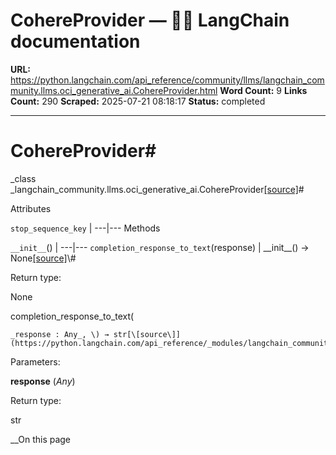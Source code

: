 # CohereProvider — 🦜🔗 LangChain  documentation

**URL:** https://python.langchain.com/api_reference/community/llms/langchain_community.llms.oci_generative_ai.CohereProvider.html
**Word Count:** 9
**Links Count:** 290
**Scraped:** 2025-07-21 08:18:17
**Status:** completed

---

# CohereProvider\#

_class _langchain\_community.llms.oci\_generative\_ai.CohereProvider[\[source\]](https://python.langchain.com/api_reference/_modules/langchain_community/llms/oci_generative_ai.html#CohereProvider)\#     

Attributes

`stop_sequence_key` |    ---|---      Methods

`__init__`\(\) |    ---|---   `completion_response_to_text`\(response\) |       \_\_init\_\_\(\) → None[\[source\]](https://python.langchain.com/api_reference/_modules/langchain_community/llms/oci_generative_ai.html#CohereProvider.__init__)\#     

Return type:     

None

completion\_response\_to\_text\(

    _response : Any_, \) → str[\[source\]](https://python.langchain.com/api_reference/_modules/langchain_community/llms/oci_generative_ai.html#CohereProvider.completion_response_to_text)\#     

Parameters:     

**response** \(_Any_\)

Return type:     

str

__On this page